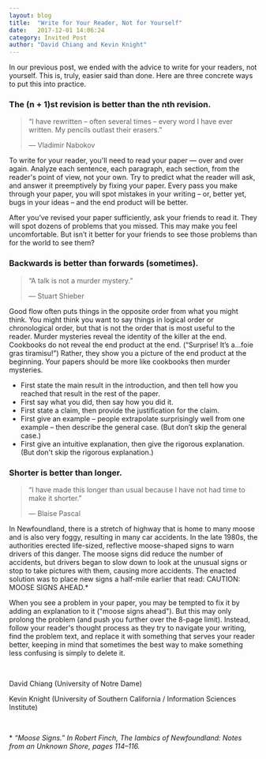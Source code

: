 ```yaml
---
layout: blog
title:  "Write for Your Reader, Not for Yourself"
date:   2017-12-01 14:06:24
category: Invited Post
author: "David Chiang and Kevin Knight"
---
```


In our previous post, we ended with the advice to write for your readers, not yourself. This is, truly, easier said than done. Here are three concrete ways to put this into practice.

### The (n + 1)st revision is better than the nth revision.

> “I have rewritten – often several times – every word I have ever written. My pencils outlast their erasers.”
>
> — Vladimir Nabokov

To write for your reader, you'll need to read your paper — over and over again. Analyze each sentence, each paragraph, each section, from the reader's point of view, not your own. Try to predict what the reader will ask, and answer it preemptively by fixing your paper. Every pass you make through your paper, you will spot mistakes in your writing – or, better yet, bugs in your ideas – and the end product will be better.

After you’ve revised your paper sufficiently, ask your friends to read it. They will spot dozens of problems that you missed. This may make you feel uncomfortable. But isn’t it better for your friends to see those problems than for the world to see them?

### Backwards is better than forwards (sometimes).

> “A talk is not a murder mystery.”
> 
> — Stuart Shieber

Good flow often puts things in the opposite order from what you might think. You might think you want to say things in logical order or chronological order, but that is not the order that is most useful to the reader. Murder mysteries reveal the identity of the killer at the end. Cookbooks do not reveal the end product at the end. (“Surprise! It’s a…foie gras tiramisu!”) Rather, they show you a picture of the end product at the beginning. Your papers should be more like cookbooks then murder mysteries.

* First state the main result in the introduction, and then tell how you reached that result in the rest of the paper.
* First say what you did, then say how you did it.
* First state a claim, then provide the justification for the claim.
* First give an example – people extrapolate surprisingly well from one example – then describe the general case. (But don’t skip the general case.)
* First give an intuitive explanation, then give the rigorous explanation. (But don't skip the rigorous explanation.)

### Shorter is better than longer.

> “I have made this longer than usual because I have not had time to make it shorter.”
>
> — Blaise Pascal

In Newfoundland, there is a stretch of highway that is home to many moose and is also very foggy, resulting in many car accidents. In the late 1980s, the authorities erected life-sized, reflective moose-shaped signs to warn drivers of this danger. The moose signs did reduce the number of accidents, but drivers began to slow down to look at the unusual signs or stop to take pictures with them, causing more accidents. The enacted solution was to place new signs a half-mile earlier that read: CAUTION: MOOSE SIGNS AHEAD.*

When you see a problem in your paper, you may be tempted to fix it by adding an explanation to it ("moose signs ahead"). But this may only prolong the problem (and push you further over the 8-page limit). Instead, follow your reader's thought process as they try to navigate your writing, find the problem text, and replace it with something that serves your reader better, keeping in mind that sometimes the best way to make something less confusing is simply to delete it.

<br/>

David Chiang (University of Notre Dame)

Kevin Knight (University of Southern California / Information Sciences Institute)

<br/>

\* _“Moose Signs.” In Robert Finch, The Iambics of Newfoundland: Notes from an Unknown Shore, pages 114–116._
